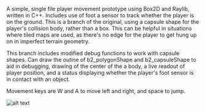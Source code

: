 A simple, single file player movement prototype using Box2D and Raylib, written in C++. Includes use of foot a sensor to track whether the player is on the ground. This is a branch of the original, using a capsule shape for the player's collision body, rather than a box. This can be helpful in situations where tiled maps are used, as there's no edge for the player to get hung up on in imperfect terrain geometry. 

This branch includes modified debug functions to work with capsule shapes. Can draw the outine of b2_polygonShape and b2_capsuleShape to aid in debugging, drawing of the center of the a body, a live readout of player position, and a status displaying whether the player's foot sensor is in contact with an object.

Movement keys are W and A to move left and right, and space to jump.

![alt text](https://github.com/DirgeWuff/Box2DPlayerMovement/blob/CapsuleBody/Images/Screenshot%202025-06-27%20at%204.01.38%E2%80%AFAM.png "Box2DPlayerMovement (capsule body) in action")
